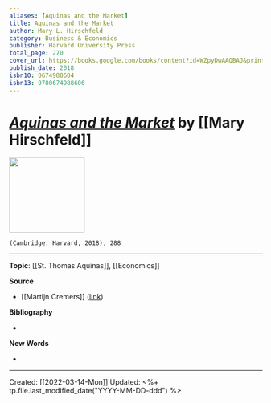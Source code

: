 ```yaml
---
aliases: [Aquinas and the Market]
title: Aquinas and the Market
author: Mary L. Hirschfeld
category: Business & Economics
publisher: Harvard University Press
total_page: 270
cover_url: https://books.google.com/books/content?id=WZpyDwAAQBAJ&printsec=frontcover&img=1&zoom=1&edge=curl&source=gbs_api
publish_date: 2018
isbn10: 0674988604
isbn13: 9780674988606
---
```

# [*Aquinas and the Market*](https://www.hup.harvard.edu/catalog.php?isbn=9780674986404) by [[Mary Hirschfeld]]

<img src="https://www.hup.harvard.edu/images/jackets/9780674986404.jpg" width=150>

`(Cambridge: Harvard, 2018), 288`


--- 
**Topic**: [[St. Thomas Aquinas]], [[Economics]]

**Source**
- [[Martijn Cremers]] ([link](https://mail.google.com/mail/u/0/#inbox/KtbxLwGrVJNCLjNVXrbdfHRSnLghfDVRRL))


**Bibliography**

- 

**New Words**

- 

---
Created: [[2022-03-14-Mon]]
Updated: <%+ tp.file.last_modified_date("YYYY-MM-DD-ddd") %>
